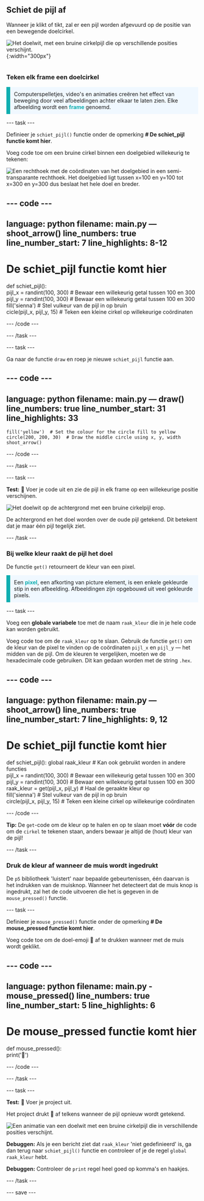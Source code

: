 ## Schiet de pijl af

<div style="display: flex; flex-wrap: wrap">
<div style="flex-basis: 200px; flex-grow: 1; margin-right: 15px;">
Wanneer je klikt of tikt, zal er een pijl worden afgevuurd op de positie van een bewegende doelcirkel. 
</div>
<div>

![Het doelwit, met een bruine cirkelpijl die op verschillende posities verschijnt.](images/fire_arrow.gif){:width="300px"}

</div>
</div>

### Teken elk frame een doelcirkel

<p style="border-left: solid; border-width:10px; border-color: #0faeb0; background-color: aliceblue; padding: 10px;"> Computerspelletjes, video's en animaties creëren het effect van beweging door veel afbeeldingen achter elkaar te laten zien. Elke afbeelding wordt een <span style="color: #0faeb0; font-weight: bold;"> frame </span>genoemd.   
</p>

--- task ---

Definieer je `schiet_pijl()` functie onder de opmerking **# De schiet_pijl functie komt hier**.

Voeg code toe om een bruine cirkel binnen een doelgebied willekeurig te tekenen:

![Een rechthoek met de coördinaten van het doelgebied in een semi-transparante rechthoek. Het doelgebied ligt tussen x=100 en y=100 tot x=300 en y=300 dus beslaat het hele doel en breder.](images/target_area.png)

--- code ---
---
language: python filename: main.py — shoot_arrow() line_numbers: true line_number_start: 7
line_highlights: 8-12
---
# De schiet_pijl functie komt hier
def schiet_pijl():   
pijl_x = randint(100, 300) # Bewaar een willekeurig getal tussen 100 en 300    
pijl_y = randint(100, 300) # Bewaar een willekeurig getal tussen 100 en 300    
fill('sienna') # Stel vulkeur van de pijl in op bruin   
cicle(pijl_x, pijl_y, 15) # Teken een kleine cirkel op willekeurige coördinaten

--- /code ---

--- /task ---

--- task ---

Ga naar de functie `draw` en roep je nieuwe `schiet_pijl` functie aan.

--- code ---
---
language: python filename: main.py — draw() line_numbers: true line_number_start: 31
line_highlights: 33
---

    fill('yellow')  # Set the colour for the circle fill to yellow      
    circle(200, 200, 30)  # Draw the middle circle using x, y, width
    shoot_arrow()

--- /code ---

--- /task ---

--- task ---

**Test:** 🔄 Voer je code uit en zie de pijl in elk frame op een willekeurige positie verschijnen.

![Het doelwit op de achtergrond met een bruine cirkelpijl erop.](images/fire_arrow.gif)

De achtergrond en het doel worden over de oude pijl getekend. Dit betekent dat je maar één pijl tegelijk ziet.

--- /task ---

### Bij welke kleur raakt de pijl het doel

De functie `get()` retourneert de kleur van een pixel.

<p style="border-left: solid; border-width:10px; border-color: #0faeb0; background-color: aliceblue; padding: 10px;">
Een <span style="color: #0faeb0; font-weight: bold;">pixel</span>, een afkorting van picture element, is een enkele gekleurde stip in een afbeelding. Afbeeldingen zijn opgebouwd uit veel gekleurde pixels.
</p>

--- task ---

Voeg een **globale variabele** toe met de naam `raak_kleur` die in je hele code kan worden gebruikt.

Voeg code toe om de `raak_kleur` op te slaan. Gebruik de functie `get()` om de kleur van de pixel te vinden op de coördinaten `pijl_x` en `pijl_y` — het midden van de pijl. Om de kleuren te vergelijken, moeten we de hexadecimale code gebruiken. Dit kan gedaan worden met de string `.hex`.

--- code ---
---
language: python filename: main.py — shoot_arrow() line_numbers: true line_number_start: 7
line_highlights: 9, 12
---
# De schiet_pijl functie komt hier
def schiet_pijl(): global raak_kleur # Kan ook gebruikt worden in andere functies  
pijl_x = randint(100, 300) # Bewaar een willekeurig getal tussen 100 en 300    
pijl_y = randint(100, 300) # Bewaar een willekeurig getal tussen 100 en 300 raak_kleur = get(pijl_x, pijl_y) # Haal de geraakte kleur op     
fill('sienna') # Stel vulkeur van de pijl in op bruin   
circle(pijl_x, pijl_y, 15) # Teken een kleine cirkel op willekeurige coördinaten

--- /code ---

**Tip:** De `get`-code om de kleur op te halen en op te slaan moet **vóór** de code om de `cirkel` te tekenen staan, anders bewaar je altijd de (hout) kleur van de pijl!

--- /task ---

### Druk de kleur af wanneer de muis wordt ingedrukt

De `p5` bibliotheek 'luistert' naar bepaalde gebeurtenissen, één daarvan is het indrukken van de muisknop. Wanneer het detecteert dat de muis knop is ingedrukt, zal het de code uitvoeren die het is gegeven in de `mouse_pressed()` functie.

--- task ---

Definieer je `mouse_pressed()` functie onder de opmerking **# De mouse_pressed functie komt hier**.

Voeg code toe om de doel-emoji 🎯 af te drukken wanneer met de muis wordt geklikt.

--- code ---
---
language: python filename: main.py - mouse_pressed() line_numbers: true line_number_start: 5
line_highlights: 6
---

# De mouse_pressed functie komt hier
def mouse_pressed():    
print('🎯')

--- /code ---

--- /task ---

--- task ---

**Test:** 🔄 Voer je project uit.

Het project drukt 🎯 af telkens wanneer de pijl opnieuw wordt getekend.

![Een animatie van een doelwit met een bruine cirkelpijl die in verschillende posities verschijnt.](images/fire_arrow.gif)

**Debuggen:** Als je een bericht ziet dat `raak_kleur` 'niet gedefinieerd' is, ga dan terug naar `schiet_pijl()` functie en controleer of je de regel `global raak_kleur` hebt.

**Debuggen:** Controleer de `print` regel heel goed op komma's en haakjes.

--- /task ---

--- save ---
